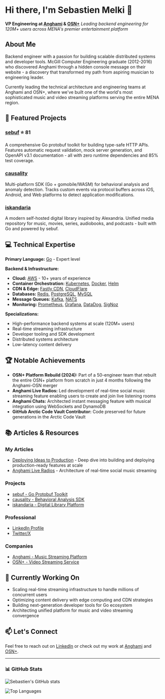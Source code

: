 # Hi there, I'm Sebastien Melki 👋

**VP Engineering at [Anghami](https://play.anghami.com) & [OSN+](https://osnplus.com)**
*Leading backend engineering for 120M+ users across MENA's premier entertainment platform*

## About Me

Backend engineer with a passion for building scalable distributed systems and developer tools. McGill Computer Engineering graduate (2012-2016) who discovered Anghami through a hidden console message on their website - a discovery that transformed my path from aspiring musician to engineering leader.

Currently leading the technical architecture and engineering teams at Anghami and OSN+, where we've built one of the world's most sophisticated music and video streaming platforms serving the entire MENA region.

## 🚀 Featured Projects

### [sebuf](https://github.com/SebastienMelki/sebuf) ⭐ 81
A comprehensive Go protobuf toolkit for building type-safe HTTP APIs. Features automatic request validation, mock server generation, and OpenAPI v3.1 documentation - all with zero runtime dependencies and 85% test coverage.

### [causality](https://github.com/SebastienMelki/causality)
Multi-platform SDK (Go + gomobile/WASM) for behavioral analysis and anomaly detection. Tracks custom events via protocol buffers across iOS, Android, and Web platforms to detect application modifications.

### [iskandaria](https://github.com/SebastienMelki/iskandaria)
A modern self-hosted digital library inspired by Alexandria. Unified media repository for music, movies, series, audiobooks, and podcasts - built with Go and powered by sebuf.

## 💻 Technical Expertise

**Primary Language:** [Go](https://golang.org/) - Expert level

**Backend & Infrastructure:**
- **Cloud:** [AWS](https://aws.amazon.com/) - 10+ years of experience
- **Container Orchestration:** [Kubernetes](https://kubernetes.io/), [Docker](https://www.docker.com/), [Helm](https://helm.sh/)
- **CDN & Edge:** [Fastly CDN](https://www.fastly.com/), [CloudFlare](https://www.cloudflare.com/)
- **Databases:** [Redis](https://redis.io/), [PostgreSQL](https://www.postgresql.org/), [MySQL](https://www.mysql.com/)
- **Message Queues:** [Kafka](https://kafka.apache.org/), [NATS](https://nats.io/)
- **Monitoring:** [Prometheus](https://prometheus.io/), [Grafana](https://grafana.com/), [DataDog](https://www.datadoghq.com/), [SigNoz](https://signoz.io/)

**Specializations:**
- High-performance backend systems at scale (120M+ users)
- Real-time streaming infrastructure
- Developer tooling and SDK development
- Distributed systems architecture
- Low-latency content delivery

## 🏆 Notable Achievements

- **OSN+ Platform Rebuild (2024):** Part of a 50-engineer team that rebuilt the entire OSN+ platform from scratch in just 4 months following the Anghami-OSN merger
- **Anghami Live Radios:** Led development of real-time social music streaming feature enabling users to create and join live listening rooms
- **Anghami Chats:** Architected instant messaging feature with musical integration using WebSockets and DynamoDB
- **GitHub Arctic Code Vault Contributor:** Code preserved for future generations in the Arctic Code Vault

## 📚 Articles & Resources

### My Articles
- [Deploying Ideas to Production](https://talks.anghami.com/deploying-ideas-to-production/) - Deep dive into building and deploying production-ready features at scale
- [Anghami Live Radios](https://talks.anghami.com/anghami-live-radios/) - Architecture of real-time social music streaming

### Projects
- [sebuf - Go Protobuf Toolkit](https://github.com/SebastienMelki/sebuf)
- [causality - Behavioral Analysis SDK](https://github.com/SebastienMelki/causality)
- [iskandaria - Digital Library Platform](https://github.com/SebastienMelki/iskandaria)

### Professional
- [LinkedIn Profile](https://linkedin.com/in/sebastienmelki)
- [Twitter/X](https://twitter.com/melkisebastien)

### Companies
- [Anghami - Music Streaming Platform](https://play.anghami.com)
- [OSN+ - Video Streaming Service](https://osnplus.com)

## 🔭 Currently Working On

- Scaling real-time streaming infrastructure to handle millions of concurrent users
- Optimizing content delivery with edge computing and CDN strategies
- Building next-generation developer tools for Go ecosystem
- Architecting unified platform for music and video streaming convergence

## 📫 Let's Connect

Feel free to reach out on [LinkedIn](https://linkedin.com/in/sebastienmelki) or check out my work at [Anghami](https://play.anghami.com) and [OSN+](https://osnplus.com).

---

### 📊 GitHub Stats

![Sebastien's GitHub stats](https://github-readme-stats.vercel.app/api?username=SebastienMelki&show_icons=true&theme=dark&hide_border=true&bg_color=0D1117&text_color=C9D1D9&icon_color=58A6FF)

![Top Languages](https://github-readme-stats.vercel.app/api/top-langs/?username=SebastienMelki&layout=compact&theme=dark&hide_border=true&bg_color=0D1117&text_color=C9D1D9)